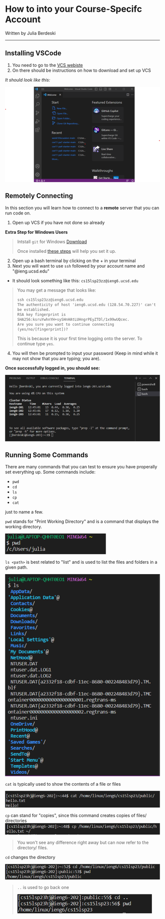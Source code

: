 # How to into your Course-Specifc Account
Written by Julia Berdeski
***
## Installing VSCode
1. You need to go to the [VCS webiste](https://code.visualstudio.com/)
2. On there should be instructions on how to download and set up VCS

*It should look like this:*

![Image](VSC-screen.png)

## Remotely Connecting
In this section you will learn how to connect to a **remote** server that you can run code on.
1. Open up VCS if you have not done so already

**Extra Step for Windows Users**
> Intstall `git` for Windows 
> [Download](https://gitforwindows.org/)
>
> Once installed [these steps](https://stackoverflow.com/a/50527994) will help you set it up.

2. Open up a bash terminal by clicking on the + in your terminal 
3. Next you will want to use `ssh` followed by your account name and "@ieng.ucsd.edu"
- It should look something like this: `cs15lsp23zz@ieng6.ucsd.edu`
> You may get a message that looks like: 
> ```
> ssh cs15lsp23zz@ieng6.ucsd.edu
> The authenticity of host 'ieng6.ucsd.edu (128.54.70.227)' can't be established.
> RSA key fingerprint is SHA256:ksruYwhnYH+sySHnHAtLUHngrPEyZTDl/1x99wUQcec.
> Are you sure you want to continue connecting (yes/no/[fingerprint])? 
> ```
> This is because it is your first time logging onto the server.
> To continue type `yes`.
4. You will then be prompted to input your password (Keep in mind while it may not show that you are typing; you are).

**Once successfully logged in, you should see:**

![Image](afterLoggingIn.PNG)

## Running Some Commands
There are many commands that you can test to ensure you have properally set everything up. 
Some commands include:
- `pwd`
- `cd` 
- `ls`
- `cp`
- `cat`

just to name a few.

`pwd` stands for "Print Working Directory" and is a command that displays the working directory.

![Image](pwd-screenshot.png)

`ls <path>` is best related to "list" and is used to list the files and folders in a given path.

![Image](ls-screenshot.png)

`cat` is typically used to show the contents of a file or files

![cat Example](cat-screenshot.png)

`cp` can stand for "copies", since this command creates copies of files/ directories 
![cp Example](cp-screenshot.png)

> You won't see any difference right away but can now refer to the directory/ files.

`cd` changes the directory 

![cd Example](cd-screenshot.png)

> `..` is used to go back one
> 
> ![cd with .. Example](cd-screenshot2.png)


